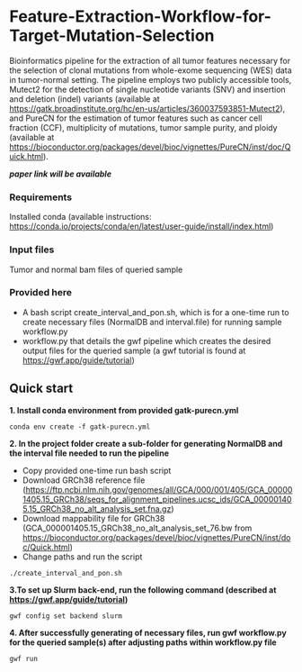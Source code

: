 # Feature-Extraction-Workflow-for-Target-Mutation-Selection
Bioinformatics pipeline for the extraction of all tumor features necessary for the selection of clonal mutations from whole-exome sequencing (WES) data in tumor-normal setting.
The pipeline employs two publicly accessible tools, Mutect2 for the detection of single nucleotide variants (SNV) and insertion and deletion (indel) variants (available at https://gatk.broadinstitute.org/hc/en-us/articles/360037593851-Mutect2), and PureCN for the estimation of tumor features such as cancer cell fraction (CCF), multiplicity of mutations, tumor sample purity, and ploidy (available at https://bioconductor.org/packages/devel/bioc/vignettes/PureCN/inst/doc/Quick.html).

***paper link will be available***

### Requirements
Installed conda (available instructions: https://conda.io/projects/conda/en/latest/user-guide/install/index.html)

### Input files
Tumor and normal bam files of queried sample

### Provided here
* A bash script create_interval_and_pon.sh, which is for a one-time run to create necessary files (NormalDB and interval.file) for running sample workflow.py
* workflow.py that details the gwf pipeline which creates the desired output files for the queried sample (a gwf tutorial is found at https://gwf.app/guide/tutorial)

## Quick start

**1. Install conda environment from provided gatk-purecn.yml**
```{bash}
conda env create -f gatk-purecn.yml
```

**2. In the project folder create a sub-folder for generating NormalDB and the interval file needed to run the pipeline**
* Copy provided one-time run bash script
* Download GRCh38 reference file (https://ftp.ncbi.nlm.nih.gov/genomes/all/GCA/000/001/405/GCA_000001405.15_GRCh38/seqs_for_alignment_pipelines.ucsc_ids/GCA_000001405.15_GRCh38_no_alt_analysis_set.fna.gz)
* Download mappability file for GRCh38 (GCA_000001405.15_GRCh38_no_alt_analysis_set_76.bw from https://bioconductor.org/packages/devel/bioc/vignettes/PureCN/inst/doc/Quick.html)
* Change paths and run the script
```{bash}
./create_interval_and_pon.sh
```
**3.To set up Slurm back-end, run the following command (described at https://gwf.app/guide/tutorial)**

```{bash}
gwf config set backend slurm
```

**4. After successfully generating of necessary files, run gwf workflow.py for the queried sample(s) after adjusting paths within workflow.py file**

```{bash}
gwf run
``` 
